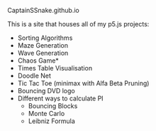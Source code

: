 CaptainSSnake.github.io

This is a site that houses all of my p5.js projects:
  - Sorting Algorithms
  - Maze Generation
  - Wave Generation
  - Chaos Game*
  - Times Table Visualisation 
  - Doodle Net
  - Tic Tac Toe (minimax with Alfa Beta Pruning)
  - Bouncing DVD logo
  - Different ways to calculate PI
    - Bouncing Blocks
    - Monte Carlo 
    - Leibniz Formula

